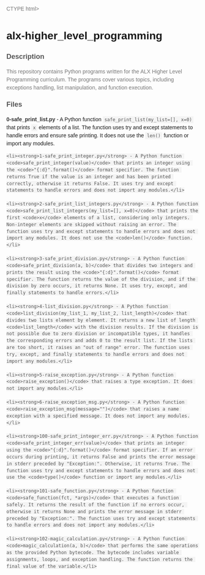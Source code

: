 CTYPE html>
<html>
<head>
  <title>alx-higher_level_programming</title>
  <style>
    body {
      font-family: Arial, sans-serif;
      line-height: 1.5;
    }
    
    h1 {
      color: #333;
      font-size: 24px;
    }
    
    h2 {
      color: #555;
      font-size: 18px;
      margin-top: 20px;
    }
    
    p {
      color: #777;
    }
    
    ul {
      list-style-type: none;
      padding: 0;
    }
    
    li {
      margin-bottom: 10px;
    }
    
    li strong {
      color: #333;
    }
    
    code {
      background-color: #f4f4f4;
      padding: 2px 4px;
      color: #555;
    }
  </style>
</head>
<body>
  <h1>alx-higher_level_programming</h1>
  
  <h2>Description</h2>
  <p>This repository contains Python programs written for the ALX Higher Level Programming curriculum. The programs cover various topics, including exceptions handling, list manipulation, and function execution.</p>

  <h2>Files</h2>
  <ul>
    <li><strong>0-safe_print_list.py</strong> - A Python function <code>safe_print_list(my_list=[], x=0)</code> that prints <code>x</code> elements of a list. The function uses try and except statements to handle errors and ensure safe printing. It does not use the <code>len()</code> function or import any modules.</li>
    
    <li><strong>1-safe_print_integer.py</strong> - A Python function <code>safe_print_integer(value)</code> that prints an integer using the <code>"{:d}".format()</code> format specifier. The function returns True if the value is an integer and has been printed correctly, otherwise it returns False. It uses try and except statements to handle errors and does not import any modules.</li>
    
    <li><strong>2-safe_print_list_integers.py</strong> - A Python function <code>safe_print_list_integers(my_list=[], x=0)</code> that prints the first <code>x</code> elements of a list, considering only integers. Non-integer elements are skipped without raising an error. The function uses try and except statements to handle errors and does not import any modules. It does not use the <code>len()</code> function.</li>
    
    <li><strong>3-safe_print_division.py</strong> - A Python function <code>safe_print_division(a, b)</code> that divides two integers and prints the result using the <code>"{:d}".format()</code> format specifier. The function returns the value of the division, and if the division by zero occurs, it returns None. It uses try, except, and finally statements to handle errors.</li>
    
    <li><strong>4-list_division.py</strong> - A Python function <code>list_division(my_list_1, my_list_2, list_length)</code> that divides two lists element by element. It returns a new list of length <code>list_length</code> with the division results. If the division is not possible due to zero division or incompatible types, it handles the corresponding errors and adds 0 to the result list. If the lists are too short, it raises an "out of range" error. The function uses try, except, and finally statements to handle errors and does not import any modules.</li>
    
    <li><strong>5-raise_exception.py</strong> - A Python function <code>raise_exception()</code> that raises a type exception. It does not import any modules.</li>
    
    <li><strong>6-raise_exception_msg.py</strong> - A Python function <code>raise_exception_msg(message="")</code> that raises a name exception with a specified message. It does not import any modules.</li>
    
    <li><strong>100-safe_print_integer_err.py</strong> - A Python function <code>safe_print_integer_err(value)</code> that prints an integer using the <code>"{:d}".format()</code> format specifier. If an error occurs during printing, it returns False and prints the error message in stderr preceded by "Exception:". Otherwise, it returns True. The function uses try and except statements to handle errors and does not use the <code>type()</code> function or import any modules.</li>
    
    <li><strong>101-safe_function.py</strong> - A Python function <code>safe_function(fct, *args)</code> that executes a function safely. It returns the result of the function if no errors occur, otherwise it returns None and prints the error message in stderr preceded by "Exception:". The function uses try and except statements to handle errors and does not import any modules.</li>
    
    <li><strong>102-magic_calculation.py</strong> - A Python function <code>magic_calculation(a, b)</code> that performs the same operations as the provided Python bytecode. The bytecode includes variable assignments, loops, and exception handling. The function returns the final value of the variable.</li>
  </ul>
</body>
</html>


